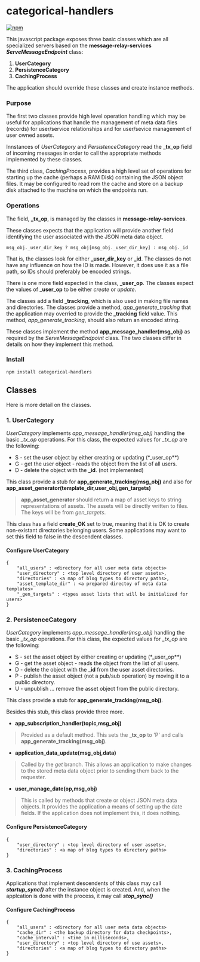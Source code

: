 # categorical-handlers

[![npm](https://img.shields.io/badge/npm-v7.20.3-brightgreen)](https://www.npmjs.com/package/categorical-handlers)

This javascript package exposes three basic classes which are all specialized servers based on the **message-relay-services** ***ServeMessageEndpoint*** class:

1. **UserCategory**	
2. **PersistenceCategory**
3. **CachingProcess** 

The application should override these classes and create instance methods.

### Purpose

The first two classes provide high level operation handling which may be useful for applications that handle the management of meta data files (records) for user/service relationships and for user/sevice management of user owned assets.

Innstances of *UserCategory* and *PersistenceCategory* read the **\_tx\_op** field of incoming messages in order to call the appropriate methods implemented by these classes.

The third class, *CachingProcess*, provides a high level set of operations for starting up the cache (perhaps a RAM Disk) containing the JSON object files. It may be configured to read rom the cache and store on a backup disk attached to the machine on which the endpoints run.

### Operations

The field, **\_tx\_op**, is managed by the classes in **message-relay-services**.

These classes expects that the application will provide another field identifying the user associated with the JSON meta data object.

```
msg_obj._user_dir_key ? msg_obj[msg_obj._user_dir_key] : msg_obj._id
```

That is, the classes look for either **\_user\_dir\_key** or **\_id**. The classes do not have any influence on how the ID is made. However, it does use it as a file path, so IDs should preferably be encoded strings.

There is one more field expected in the class, **\_user\_op**. The classes expect the values of **\_user\_op** to be either *create* or *update*.

The classes add a field **\_tracking**, which is also used in making file names and directories. The classes provide a method, *app_generate_tracking* that the application may overried to provide the **\_tracking** field value. This method, *app_generate_tracking*, should also return an encoded string.

These classes implement the method **app\_message\_handler(msg_obj)** as required by the *ServeMessageEndpoint* class. The two classes differ in details on how they implement this method.

### Install
```
npm install categorical-handlers
```

## Classes

Here is more detail on the classes.


### 1. **UserCategory**

*UserCategory* implements *app\_message\_handler(msg_obj)* handling the basic *\_tx\_op* operations. For this class, the expected values for *\_tx\_op* are the following:

* S - set the user object by either creating or updating (*\_user\_op**)
* G - get the user object - reads the object from the list of all users.
* D - delete the object with the **\_id**. (not implemented)

This class provide a stub for  **app\_generate\_tracking(msg_obj)** and also for **app\_asset\_generator(template\_dir,user\_obj,gen\_targets)**

> **app\_asset\_generator** should return a map of asset keys to string representations of assets. The assets will be directly written to files. The keys will be from *gen\_targets*.

This class has a field **create\_OK** set to true, meaning that it is OK to create non-existant directories belonging users. Some applications may want to set this field to false in the descendent classes.

#### Configure UserCategory

```
{
	"all_users" : <directory for all user meta data objects>
	"user_directory" : <top level directory of user assets>,
	"directories" : <a map of blog types to directory paths>,
	"asset_template_dir" : <a prepared directoy of meta data templates>
	"_gen_targets" : <types asset lists that will be initialized for users>
}
```

### 2. **PersistenceCategory**

*UserCategory* implements *app\_message\_handler(msg_obj)* handling the basic *\_tx\_op* operations. For this class, the expected values for *\_tx\_op* are the following:

* S - set the asset object by either creating or updating (*\_user\_op**)
* G - get the asset object - reads the object from the list of all users.
* D - delete the object with the **\_id** from the user asset directories.
* P - publish the asset object (not a pub/sub operation) by moving it to a public directory.
* U - unpublish ... remove the asset object from the public directory.

This class provide a stub for **app_generate_tracking(msg_obj)**.

Besides this stub, this class provide three more.

* **app\_subscription\_handler(topic,msg_obj)**
> Provided as a default method. This sets the **\_tx\_op** to 'P' and calls **app_generate_tracking(msg_obj)**.

* **application\_data\_update(msg_obj,data)**
> Called by the *get* branch. This allows an application to make changes to the stored meta data object prior to sending them back to the requester.

* **user\_manage\_date(op,msg_obj)**
> This is called by methods that create or object JSON meta data objects. It provides the application a means of setting up the date fields. If the application does not implement this, it does nothing.

#### Configure PersistenceCategory

```
{
	"user_directory" : <top level directory of user assets>,
	"directories" : <a map of blog types to directory paths>
}
```


### 3. **CachingProcess**

Applications that implement descendents of this class may call ***startup\_sync()*** after the instance object is created. And, when the applcation is done with the process, it may call ***stop\_sync()***

#### Configure CachingProcess

```
{
	"all_users" : <directory for all user meta data objects>
	"cache_dir" : <the backup directory for data checkpoints>,
	"cache_interval" : <time in milliseconds>,
	"user_directory" : <top level directory of use assets>,
	"directories" : <a map of blog types to directory paths>
}
```

